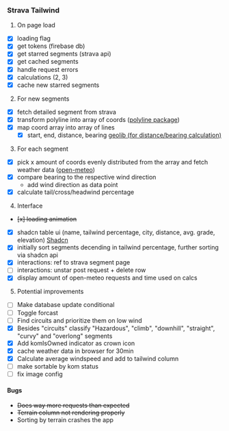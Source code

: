 ### Strava Tailwind

1. On page load

-   [x] loading flag
-   [x] get tokens (firebase db)
-   [x] get starred segments (strava api)
-   [x] get cached segments
-   [x] handle request errors
-   [x] calculations (2, 3)
-   [x] cache new starred segments

2. For new segments

-   [x] fetch detailed segment from strava
-   [x] transform polyline into array of coords ([polyline package](https://www.npmjs.com/package/@mapbox/polyline))
-   [x] map coord array into array of lines
    -   [x] start, end, distance, bearing [geolib (for distance/bearing calculation)](https://www.npmjs.com/package/geolib?activeTab=readme)

3. For each segment

-   [x] pick x amount of coords evenly distributed from the array and fetch weather data ([open-meteo](https://open-meteo.com/en/docs))
-   [x] compare bearing to the respective wind direction
    -   add wind direction as data point
-   [x] calculate tail/cross/headwind percentage

4. Interface

-   ~~[x] loading animation~~
-   [x] shadcn table ui (name, tailwind percentage, city, distance, avg. grade, elevation) [Shadcn](https://ui.shadcn.com/docs/components/data-table)
-   [x] initially sort segments decending in tailwind percentage, further sorting via shadcn api
-   [x] interactions: ref to strava segment page
-   [ ] interactions: unstar post request + delete row
-   [x] display amount of open-meteo requests and time used on calcs

5. Potential improvements

-   [ ] Make database update conditional
-   [ ] Toggle forcast
-   [ ] Find circuits and prioritize them on low wind
-   [x] Besides "circuits" classify "Hazardous", "climb", "downhill", "straight", "curvy" and "overlong" segments
-   [x] Add komIsOwned indicator as crown icon
-   [x] cache weather data in browser for 30min
-   [x] Calculate average windspeed and add to tailwind column
-   [ ] make sortable by kom status
-   [ ] fix image config

#### Bugs

-   ~~Does way more requests than expected~~
-   ~~Terrain column not rendering properly~~
-   Sorting by terrain crashes the app
